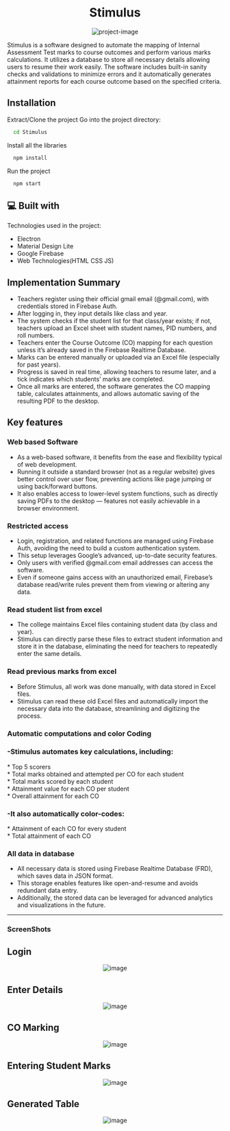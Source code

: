 <h1 align="center" id="title">Stimulus</h1>

<p align="center"><img src="https://socialify.git.ci/Rachit776/Stimulus/image?font=Rokkitt&amp;language=1&amp;name=1&amp;owner=1&amp;pattern=Solid&amp;theme=Dark" alt="project-image"></p>

<p id="description">Stimulus is a software designed to automate the mapping of Internal Assessment Test marks to course outcomes and perform various marks calculations. It utilizes a database to store all necessary details allowing users to resume their work easily. The software includes built-in sanity checks and validations to minimize errors and it automatically generates attainment reports for each course outcome based on the specified criteria.</p>

## Installation

Extract/Clone the project
Go into the project directory:
```bash
  cd Stimulus
```
Install all the libraries
```bash
  npm install
```
Run the project
```bash
  npm start
```

<h2>💻 Built with</h2>

Technologies used in the project:

*   Electron
*   Material Design Lite
*   Google Firebase
*   Web Technologies(HTML CSS JS)

<h2>Implementation Summary</h2>

*   Teachers register using their official gmail email (@gmail.com), with credentials stored in Firebase Auth.
*   After logging in, they input details like class and year.
*   The system checks if the student list for that class/year exists; if not, teachers upload an Excel sheet with student names, PID numbers, and roll numbers.
*   Teachers enter the Course Outcome (CO) mapping for each question unless it’s already saved in the Firebase Realtime Database.
*   Marks can be entered manually or uploaded via an Excel file (especially for past years).
*   Progress is saved in real time, allowing teachers to resume later, and a tick indicates which students’ marks are completed.
*   Once all marks are entered, the software generates the CO mapping table, calculates attainments, and allows automatic saving of the resulting PDF to the desktop.

## Key features

### Web based Software
*   As a web-based software, it benefits from the ease and flexibility typical of web development.<br>
*   Running it outside a standard browser (not as a regular website) gives better control over user flow, preventing actions like page jumping or using back/forward buttons.<br>
*   It also enables access to lower-level system functions, such as directly saving PDFs to the desktop — features not easily achievable in a browser environment.<br>

### Restricted access
*   Login, registration, and related functions are managed using Firebase Auth, avoiding the need to build a custom authentication system.<br>
*   This setup leverages Google’s advanced, up-to-date security features.<br>
*   Only users with verified @gmail.com email addresses can access the software.<br>
*   Even if someone gains access with an unauthorized email, Firebase’s database read/write rules prevent them from viewing or altering any data.<br>

### Read student list from excel
*   The college maintains Excel files containing student data (by class and year).<br>
*   Stimulus can directly parse these files to extract student information and store it in the database, eliminating the need for teachers to repeatedly enter the same details.<br>

### Read previous marks from excel
*   Before Stimulus, all work was done manually, with data stored in Excel files.<br>
*   Stimulus can read these old Excel files and automatically import the necessary data into the database, streamlining and digitizing the process.<br>

### Automatic computations and color Coding

<h3>-Stimulus automates key calculations, including:</h3>
    *   Top 5 scorers<br>
    *   Total marks obtained and attempted per CO for each student<br>
    *   Total marks scored by each student<br>
    *   Attainment value for each CO per student<br>
    *   Overall attainment for each CO<br>

<h3>-It also automatically color-codes:</h3>
    *   Attainment of each CO for every student<br>
    *   Total attainment of each CO<br>

### All data in database
*   All necessary data is stored using Firebase Realtime Database (FRD), which saves data in JSON format.<br>
*   This storage enables features like open-and-resume and avoids redundant data entry.<br>
*   Additionally, the stored data can be leveraged for advanced analytics and visualizations in the future.<br>


<hr>

### ScreenShots

<h2>Login</h2>
<p align="center">
  <img src="Screenshots/sc1.png" alt="image"/>
</p>

<h2>Enter Details</h2>
<p align="center">
  <img src="Screenshots/sc2.png" alt="image"/>
</p>

<h2>CO Marking</h2>
<p align="center">
  <img src="Screenshots/sc4.png" alt="image"/>
</p>

<h2>Entering Student Marks</h2>
<p align="center">
  <img src="Screenshots/sc3.png" alt="image"/>
</p>

<h2>Generated Table</h2>
<p align="center">
  <img src="Screenshots/sc5.png" alt="image"/>
</p>

